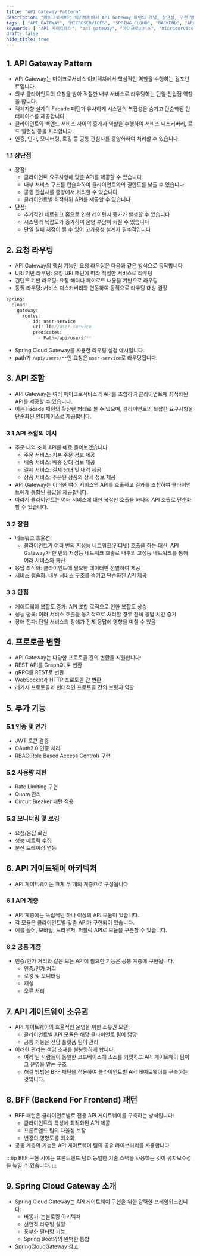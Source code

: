 ```yaml
---
title: "API Gateway Pattern"
description: "마이크로서비스 아키텍처에서 API Gateway 패턴의 개념, 장단점, 구현 방법을 상세히 알아봅니다. Spring Cloud Gateway를 통한 실제 구현 예시와 함께 효과적인 API Gateway 설계 방법을 설명합니다."
tags: [ "API_GATEWAY", "MICROSERVICES", "SPRING_CLOUD", "BACKEND", "ARCHITECTURE", "DESIGN_PATTERN" ]
keywords: [ "API 게이트웨이", "api gateway", "마이크로서비스", "microservices", "스프링 클라우드", "spring cloud", "백엔드", "아키텍처", "디자인패턴", "설계패턴" ]
draft: false
hide_title: true
---
```


## 1. API Gateway Pattern

- API Gateway는 마이크로서비스 아키텍처에서 핵심적인 역할을 수행하는 컴포넌트입니다.
- 외부 클라이언트의 요청을 받아 적절한 내부 서비스로 라우팅하는 단일 진입점 역할을 합니다.
- 객체지향 설계의 Facade 패턴과 유사하게 시스템의 복잡성을 숨기고 단순화된 인터페이스를 제공합니다.
- 클라이언트와 백엔드 서비스 사이의 중개자 역할을 수행하여 서비스 디스커버리, 로드 밸런싱 등을 처리합니다.
- 인증, 인가, 모니터링, 로깅 등 공통 관심사를 중앙화하여 처리할 수 있습니다.

### 1.1 장단점

- 장점:
	- 클라이언트 요구사항에 맞춘 API를 제공할 수 있습니다
	- 내부 서비스 구조를 캡슐화하여 클라이언트와의 결합도를 낮출 수 있습니다
	- 공통 관심사를 중앙에서 처리할 수 있습니다
	- 클라이언트별 최적화된 API를 제공할 수 있습니다
- 단점:
	- 추가적인 네트워크 홉으로 인한 레이턴시 증가가 발생할 수 있습니다
	- 시스템의 복잡도가 증가하며 운영 부담이 커질 수 있습니다
	- 단일 실패 지점이 될 수 있어 고가용성 설계가 필수적입니다

## 2. 요청 라우팅

- API Gateway의 핵심 기능인 요청 라우팅은 다음과 같은 방식으로 동작합니다
- URI 기반 라우팅: 요청 URI 패턴에 따라 적절한 서비스로 라우팅
- 컨텐츠 기반 라우팅: 요청 헤더나 페이로드 내용을 기반으로 라우팅
- 동적 라우팅: 서비스 디스커버리와 연동하여 동적으로 라우팅 대상 결정

```java
spring:
  cloud:
    gateway:
      routes:
        - id: user-service
          uri: lb://user-service
          predicates:
            - Path=/api/users/**
```

- Spring Cloud Gateway를 사용한 라우팅 설정 예시입니다.
- path가 `/api/users/**`인 요청은 `user-service`로 라우팅됩니다.

## 3. API 조합

- API Gateway는 여러 마이크로서비스의 API를 조합하여 클라이언트에 최적화된 API를 제공할 수 있습니다.
- 이는 Facade 패턴의 확장된 형태로 볼 수 있으며, 클라이언트의 복잡한 요구사항을 단순화된 인터페이스로 제공합니다.

### 3.1 API 조합의 예시

- 주문 내역 조회 API를 예로 들어보겠습니다:
	- 주문 서비스: 기본 주문 정보 제공
	- 배송 서비스: 배송 상태 정보 제공
	- 결제 서비스: 결제 상태 및 내역 제공
	- 상품 서비스: 주문된 상품의 상세 정보 제공
- API Gateway는 이러한 여러 서비스의 API를 호출하고 결과를 조합하여 클라이언트에게 통합된 응답을 제공합니다.
- 따라서 클라이언트는 여러 서비스에 대한 복잡한 호출을 하나의 API 호출로 단순화할 수 있습니다.

### 3.2 장점

- 네트워크 효율성:
	- 클라이언트가 여러 번의 저성능 네트워크(인터넷) 호출을 하는 대신, API Gateway가 한 번의 저성능 네트워크 호출로 내부의 고성능 네트워크를 통해 여러 서비스와 통신
- 응답 최적화: 클라이언트에 필요한 데이터만 선별하여 제공
- 서비스 캡슐화: 내부 서비스 구조를 숨기고 단순화된 API 제공

### 3.3 단점

- 게이트웨이 복잡도 증가: API 조합 로직으로 인한 복잡도 상승
- 성능 병목: 여러 서비스 호출을 동기적으로 처리할 경우 전체 응답 시간 증가
- 장애 전파: 단일 서비스의 장애가 전체 응답에 영향을 미칠 수 있음

## 4. 프로토콜 변환

- API Gateway는 다양한 프로토콜 간의 변환을 지원합니다:
- REST API를 GraphQL로 변환
- gRPC를 REST로 변환
- WebSocket과 HTTP 프로토콜 간 변환
- 레거시 프로토콜과 현대적인 프로토콜 간의 브릿지 역할

## 5. 부가 기능

### 5.1 인증 및 인가

- JWT 토큰 검증
- OAuth2.0 인증 처리
- RBAC(Role Based Access Control) 구현

### 5.2 사용량 제한

- Rate Limiting 구현
- Quota 관리
- Circuit Breaker 패턴 적용

### 5.3 모니터링 및 로깅

- 요청/응답 로깅
- 성능 메트릭 수집
- 분산 트레이싱 연동

## 6. API 게이트웨이 아키텍처

- API 게이트웨이는 크게 두 개의 계층으로 구성됩니다

### 6.1 API 계층

- API 계층에는 독립적인 하나 이상의 API 모듈이 있습니다.
- 각 모듈은 클라이언트별 맞춤 API가 구현되어 있습니다.
- 예를 들어, 모바일, 브라우저, 퍼블릭 API로 모듈을 구분할 수 있습니다.

### 6.2 공통 계층

- 인증/인가 처리와 같은 모든 API에 필요한 기능은 공통 계층에 구현됩니다.
	- 인증/인가 처리
	- 로깅 및 모니터링
	- 캐싱
	- 오류 처리

## 7. API 게이트웨이 소유권

- API 게이트웨이의 효율적인 운영을 위한 소유권 모델:
  - 클라이언트별 API 모듈은 해당 클라이언트 팀이 담당
  - 공통 기능은 전담 플랫폼 팀이 관리
- 이러한 관리는 책임 소재를 불분명하게 합니다.
  - 여러 팀 사람들이 동일한 코드베이스에 소스를 커밋하고 API 게이트웨이 팀이 그 운영을 맡는 구조
  - 해결 방법은 BFF 패턴을 적용하여 클라이언트별 API 게이트웨이를 구축하는 것입니다.

## 8. BFF (Backend For Frontend) 패턴

- BFF 패턴은 클라이언트별로 전용 API 게이트웨이를 구축하는 방식입니다:
  - 클라이언트의 특성에 최적화된 API 제공
  - 프론트엔드 팀의 자율성 보장
  - 변경의 영향도를 최소화
- 공통 계층의 기능은 API 게이트웨이 팀의 공유 라이브러리를 사용합니다. 

:::tip
BFF 구현 시에는 프론트엔드 팀과 동일한 기술 스택을 사용하는 것이 유지보수성을 높일 수 있습니다.
:::

## 9. Spring Cloud Gateway 소개

- Spring Cloud Gateway는 API 게이트웨이 구현을 위한 강력한 프레임워크입니다:
  - 비동기-논블로킹 아키텍처
  - 선언적 라우팅 설정
  - 풍부한 필터링 기능
  - Spring Boot와의 완벽한 통합
- [SpringCloudGateway 참고](../../Spring/SpringCloud/SpringCloudGateway/SpringCloudGateway.md)
